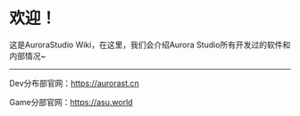 # 欢迎！

这是AuroraStudio Wiki，在这里，我们会介绍Aurora Studio所有开发过的软件和内部情况~

------

Dev分布部官网：https://aurorast.cn

Game分部官网：https://asu.world
